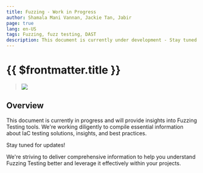 ```yaml
---
title: Fuzzing - Work in Progress
author: Shamala Mani Vannan, Jackie Tan, Jabir
page: true
lang: en-US
tags: Fuzzing, fuzz testing, DAST
description: This document is currently under development - Stay tuned for updates on Fuzzing tools.
---
```


<script setup>
import { companyConfig } from '../../../../../user-docs/config/companyConfig.js'
</script>

<ClientOnly>

# {{ $frontmatter.title }}

> <img src="/images/companyLogo.svg">

## Overview

This document is currently in progress and will provide insights into Fuzzing Testing tools. We're working diligently to compile essential information about IaC testing solutions, insights, and best practices.

Stay tuned for updates! 

We're striving to deliver comprehensive information to help you understand Fuzzing Testing better and leverage it effectively within your projects.


</ClientOnly>